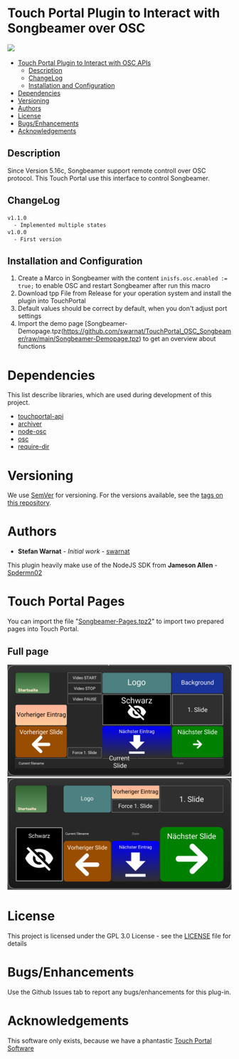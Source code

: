 # Touch Portal Plugin to Interact with Songbeamer over OSC
![](https://img.shields.io/github/downloads/swarnat/TouchPortal_OSC_Songbeamer/total)

- [Touch Portal Plugin to Interact with OSC APIs](#touch-portal-plugin-to-interact-with-discord)
  - [Description](#description)
  - [ChangeLog](#changelog)
  - [Installation and Configuration](#installation-and-configuration)
- [Dependencies](#dependencies)
- [Versioning](#versioning)
- [Authors](#authors)
- [License](#license)
- [Bugs/Enhancements](#bugsenhancements)
- [Acknowledgements](#acknowledgements)

## Description

Since Version 5.16c, Songbeamer support remote controll over OSC protocol. This Touch Portal use this interface to control Songbeamer.

## ChangeLog
```
v1.1.0
  - Implemented multiple states
v1.0.0
  - First version
```

## Installation and Configuration
1. Create a Marco in Songbeamer with the content `inisfs.osc.enabled := true;` to enable OSC and restart Songbeamer after run this macro
2. Download tpp File from Release for your operation system and install the plugin into TouchPortal
3. Default values should be correct by default, when you don't adjust port settings
4. Import the demo page [Songbeamer-Demopage.tpz(https://github.com/swarnat/TouchPortal_OSC_Songbeamer/raw/main/Songbeamer-Demopage.tpz) to get an overview about functions

# Dependencies

This list describe libraries, which are used during development of this project.

 - [touchportal-api](https://www.npmjs.com/package/touchportal-api)
 - [archiver](https://www.npmjs.com/package/archiver)
 - [node-osc](https://www.npmjs.com/package/node-osc)
 - [osc](https://www.npmjs.com/package/osc)
 - [require-dir](https://www.npmjs.com/package/require-dir)

# Versioning

We use [SemVer](http://semver.org/) for versioning. For the versions available, see the [tags on this repository](https://github.com/swarnat/TouchPortal_OSC_General/tags).

# Authors

- **Stefan Warnat** - _Initial work_ - [swarnat](https://github.com/swarnat)

This plugin heavily make use of the NodeJS SDK from **Jameson Allen** - [Spdermn02](https://github.com/spdermn02)

# Touch Portal Pages

You can import the file "[Songbeamer-Pages.tpz2](https://github.com/swarnat/TouchPortal_OSC_Songbeamer/raw/main/Songbeamer-Pages.tpz2)" to import two prepared pages into Touch Portal.

## Full page

![full Songbeamer page](https://github.com/swarnat/TouchPortal_OSC_Songbeamer/raw/main/Page.png)
![smartphone Songbeamer page](https://github.com/swarnat/TouchPortal_OSC_Songbeamer/raw/main/Page-Smartphone.png)


# License

This project is licensed under the GPL 3.0 License - see the [LICENSE](LICENSE) file for details

# Bugs/Enhancements
Use the Github Issues tab to report any bugs/enhancements for this plug-in.

# Acknowledgements

This software only exists, because we have a phantastic [Touch Portal Software](https://www.touch-portal.com/)
